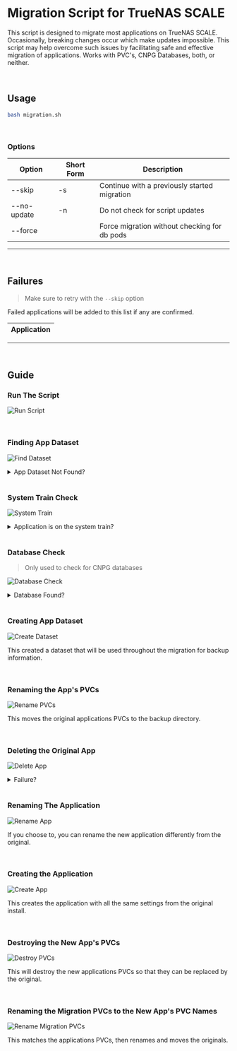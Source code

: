 # Migration Script for TrueNAS SCALE
This script is designed to migrate most applications on TrueNAS SCALE. Occasionally, breaking changes occur which make updates impossible. This script may help overcome such issues by facilitating safe and effective migration of applications. Works with PVC's, CNPG Databases, both, or neither. 

<br>

## Usage

```bash
bash migration.sh
```

<br>

### Options

| Option        | Short Form | Description                                                  |
|---------------|------------|--------------------------------------------------------------|
| --skip        | -s         | Continue with a previously started migration                 |
| --no-update   | -n         | Do not check for script updates                              |
| --force       |            | Force migration without checking for db pods                 |

---

<br>

## Failures

> Make sure to retry with the `--skip` option

Failed applications will be added to this list if any are confirmed. 

| Application        |
|--------------------|

---

<br>

## Guide

### Run The Script

![Run Script](https://github.com/Heavybullets8/TT-Migration/assets/20793231/94e382fe-208f-4a00-a384-f0572b28ad25)

<br>

### Finding App Dataset

![Find Dataset](https://github.com/Heavybullets8/TT-Migration/assets/20793231/70a05b36-8b14-4e03-a4f2-dc9e97872aa2)

<details>
<summary>App Dataset Not Found?</summary>

Make sure you have a pool selected at: `TrueNAS GUI > Apps`.

</details>

<br>

### System Train Check

![System Train](https://github.com/Heavybullets8/TT-Migration/assets/20793231/d36d3cf2-16f0-4162-bdc8-c949579b3e53)

<details>
<summary>Application is on the system train?</summary>

![image](https://github.com/Heavybullets8/TT-Migration/assets/20793231/745cfa60-4d79-44b8-ab04-dcdea8165e3d)


Unless specifically told to, you should not migrate these applications, but you can if you use the `--force` flag.

</details>

<br>

### Database Check

> Only used to check for CNPG databases

![Database Check](https://github.com/Heavybullets8/TT-Migration/assets/20793231/371a7e27-69a0-4aa8-9139-b8ed6756d079)

<details>
<summary>Database Found?</summary>

<br>

**Prompt to Attempt Restore**

![Prompt Restore](https://github.com/Heavybullets8/TT-Migration/assets/20793231/c15ec76c-1164-4713-9bc9-04d01a598ead)

This means a CNPG database was found, and the script can attempt to backup and restore the database, but there is no guarantee that it will work. The script has been very solid in my experience when it comes to handling databases.

<br>

**Prompt to Provide Your Own Database**

![Provide DB](https://github.com/Heavybullets8/TT-Migration/assets/20793231/57e1dc5e-a543-4a26-9505-3dd655218ceb)

If you chose yes for the first prompt, you will then be prompted to choose to use the automatic restore or provide your own restore.

<br>

- If you choose yes, the script will exit and ask that you copy a file to the specified directory.
  
  ![Exit Script](https://github.com/Heavybullets8/TT-Migration/assets/20793231/18fd4bcb-e70b-4ff4-8975-f660f605f797)

<br>

- If you choose no, the script will create a new dump.

  ![Create Dump](https://github.com/Heavybullets8/TT-Migration/assets/20793231/30b5441c-a427-47ff-bd6b-206a2c31fa23)

</details>

<br>

### Creating App Dataset

![Create Dataset](https://github.com/Heavybullets8/TT-Migration/assets/20793231/f4a93a0c-8d9d-416b-880b-9b9d96abd6e9)

This created a dataset that will be used throughout the migration for backup information.

<br>

### Renaming the App's PVCs

![Rename PVCs](https://github.com/Heavybullets8/TT-Migration/assets/20793231/bfe4b241-c1c0-4232-9ceb-f79ba5caf0ec)

This moves the original applications PVCs to the backup directory.

<br>

### Deleting the Original App

![Delete App](https://github.com/Heavybullets8/TT-Migration/assets/20793231/3e404112-88ce-40fb-9575-ffe72345bb63)

<details>
<summary>Failure?</summary>

Occasionally failures can happen, the script will attempt to work through them, but if the script exits here, you will need to delete the application manually prior to continuing. This includes deleting any PVs and datasets for the application that are NOT under the migration dataset.

</details>

<br>

### Renaming The Application

![Rename App](https://github.com/Heavybullets8/TT-Migration/assets/20793231/d96bc17d-be60-4565-b5a4-51e8a69e7253)

If you choose to, you can rename the new application differently from the original.

<br>

### Creating the Application

![Create App](https://github.com/Heavybullets8/TT-Migration/assets/20793231/adf4e709-5282-46f4-8ac0-886b6ff24d74)


This creates the application with all the same settings from the original install.

<br>

### Destroying the New App's PVCs

![Destroy PVCs](https://github.com/Heavybullets8/TT-Migration/assets/20793231/43227621-0fae-4c4d-b9b2-1f6424c992c9)

This will destroy the new applications PVCs so that they can be replaced by the original.

<br>

### Renaming the Migration PVCs to the New App's PVC Names

![Rename Migration PVCs](https://github.com/Heavybullets8/TT-Migration/assets/20793231/f7d5d80d-ca1e-4068-9410-3929c04b134a)

This matches the applications PVCs, then renames and moves the originals.

